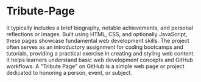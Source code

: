 # Tribute-Page
It typically includes a brief biography, notable achievements, and personal reflections or images. Built using HTML, CSS, and optionally JavaScript, these pages showcase fundamental web development skills. 
The project often serves as an introductory assignment for coding bootcamps and tutorials, providing a practical exercise in creating and styling web content. It helps learners understand basic web development concepts and GitHub workflows.
A "Tribute Page" on GitHub is a simple web page or project dedicated to honoring a person, event, or subject. 
